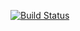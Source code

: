 [![Build Status](https://travis-ci.com/opensoft/proof-restarter.svg?token=rjKq7aueGr7hgysP2ESt&branch=develop)](https://travis-ci.com/opensoft/proof-restarter)

